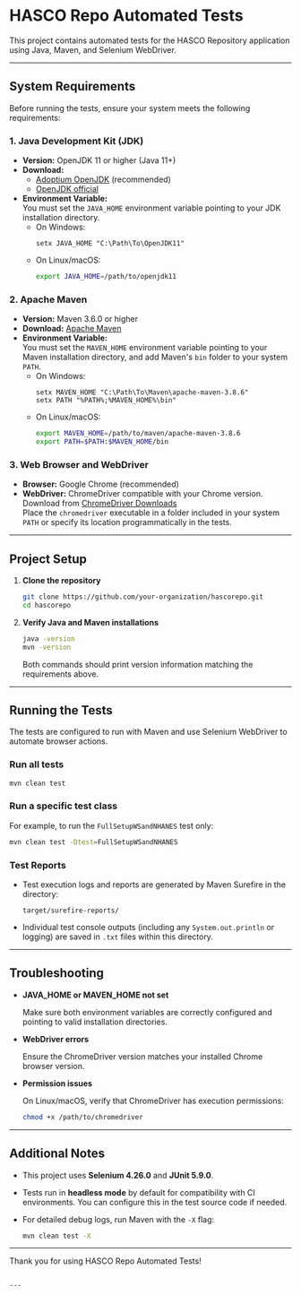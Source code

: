 

# HASCO Repo Automated Tests

This project contains automated tests for the HASCO Repository application using Java, Maven, and Selenium WebDriver.

---

## System Requirements

Before running the tests, ensure your system meets the following requirements:

### 1. Java Development Kit (JDK)

- **Version:** OpenJDK 11 or higher (Java 11+)
- **Download:**  
  - [Adoptium OpenJDK](https://adoptium.net/) (recommended)  
  - [OpenJDK official](https://openjdk.java.net/install/)
- **Environment Variable:**  
  You must set the `JAVA_HOME` environment variable pointing to your JDK installation directory.  
  - On Windows:
    ```batch
    setx JAVA_HOME "C:\Path\To\OpenJDK11"
    ```
  - On Linux/macOS:
    ```bash
    export JAVA_HOME=/path/to/openjdk11
    ```

### 2. Apache Maven

- **Version:** Maven 3.6.0 or higher
- **Download:** [Apache Maven](https://maven.apache.org/download.cgi)
- **Environment Variable:**  
  You must set the `MAVEN_HOME` environment variable pointing to your Maven installation directory, and add Maven's `bin` folder to your system `PATH`.  
  - On Windows:
    ```batch
    setx MAVEN_HOME "C:\Path\To\Maven\apache-maven-3.8.6"
    setx PATH "%PATH%;%MAVEN_HOME%\bin"
    ```
  - On Linux/macOS:
    ```bash
    export MAVEN_HOME=/path/to/maven/apache-maven-3.8.6
    export PATH=$PATH:$MAVEN_HOME/bin
    ```

### 3. Web Browser and WebDriver

- **Browser:** Google Chrome (recommended)
- **WebDriver:** ChromeDriver compatible with your Chrome version.  
  Download from [ChromeDriver Downloads](https://chromedriver.chromium.org/downloads)  
  Place the `chromedriver` executable in a folder included in your system `PATH` or specify its location programmatically in the tests.

---

## Project Setup

1. **Clone the repository**

   ``` bash
   git clone https://github.com/your-organization/hascorepo.git
   cd hascorepo
    ```

2. **Verify Java and Maven installations**

   ```bash
   java -version
   mvn -version
   ```

   Both commands should print version information matching the requirements above.

---

## Running the Tests

The tests are configured to run with Maven and use Selenium WebDriver to automate browser actions.

### Run all tests

```bash
mvn clean test
```

### Run a specific test class

For example, to run the `FullSetupWSandNHANES` test only:

```bash
mvn clean test -Dtest=FullSetupWSandNHANES
```

### Test Reports

* Test execution logs and reports are generated by Maven Surefire in the directory:

  ```
  target/surefire-reports/
  ```

* Individual test console outputs (including any `System.out.println` or logging) are saved in `.txt` files within this directory.

---

## Troubleshooting

* **JAVA\_HOME or MAVEN\_HOME not set**

  Make sure both environment variables are correctly configured and pointing to valid installation directories.

* **WebDriver errors**

  Ensure the ChromeDriver version matches your installed Chrome browser version.

* **Permission issues**

  On Linux/macOS, verify that ChromeDriver has execution permissions:

  ```bash
  chmod +x /path/to/chromedriver
  ```

---

## Additional Notes

* This project uses **Selenium 4.26.0** and **JUnit 5.9.0**.
* Tests run in **headless mode** by default for compatibility with CI environments. You can configure this in the test source code if needed.
* For detailed debug logs, run Maven with the `-X` flag:

  ```bash
  mvn clean test -X
  ```


---
Thank you for using HASCO Repo Automated Tests!

```

---
```
